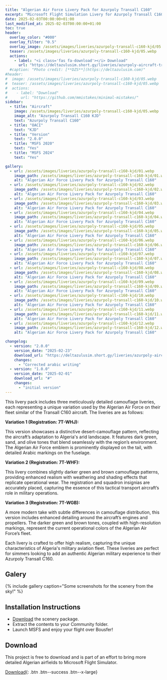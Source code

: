 ```yaml
---
title: "Algerian Air Force Livery Pack for Azurpoly Transall C160"
excerpt: "Microsoft Flight Simulation Livery for Azurpoly Transall C160 on MSFS2020 & MSFS2024"
date: 2025-02-03T00:00:00+01:00
last_modified_at: 2025-02-03T00:00:00+01:00
toc: true
header:
  overlay_color: "#000"
  overlay_filter: "0.5"
  overlay_image: /assets/images/liveries/azurpoly-transall-c160-kjd/05.webp
  teaser: /assets/images/liveries/azurpoly-transall-c160-kjd/05.webp
  actions:
    - label: "<i class='fas fa-download'></i> Download"
      url: "https://deltazulusim.short.gy/liveries/azurpoly-aircraft-transall-C160-KJD/v2.0.0"
  #caption: "Photo credit: [**DZS**](https://deltazulusim.com)"
#header:
#  image: /assets/images/liveries/azurpoly-transall-c160-kjd/05.webp
#  teaser: /assets/images/liveries/azurpoly-transall-c160-kjd/05.webp
#  actions:
#    - label: "Download"
#      url: "https://github.com/mmistakes/minimal-mistakes/"
sidebar:
  - title: "Aircraft"
    image: /assets/images/liveries/azurpoly-transall-c160-kjd/05.webp
    image_alt: "Azurpoly Transall C160 KJD"
    text: "Azurpoly Transall C160"
  - title: "OACI"
    text: "KJD"
  - title: "Version"
    text: "2.0.0"
  - title: "MSFS 2020"
    text: "Yes"
  - title: "MSFS 2024"
    text: "Yes"

gallery:
  - url: /assets/images/liveries/azurpoly-transall-c160-kjd/01.webp
    image_path: /assets/images/liveries/azurpoly-transall-c160-kjd/01.webp
    alt: "Algerian Air Force Livery Pack for Azurpoly Transall C160"
  - url: /assets/images/liveries/azurpoly-transall-c160-kjd/02.webp
    image_path: /assets/images/liveries/azurpoly-transall-c160-kjd/02.webp
    alt: "Algerian Air Force Livery Pack for Azurpoly Transall C160"
  - url: /assets/images/liveries/azurpoly-transall-c160-kjd/03.webp
    image_path: /assets/images/liveries/azurpoly-transall-c160-kjd/03.webp
    alt: "Algerian Air Force Livery Pack for Azurpoly Transall C160"
  - url: /assets/images/liveries/azurpoly-transall-c160-kjd/04.webp
    image_path: /assets/images/liveries/azurpoly-transall-c160-kjd/04.webp
    alt: "Algerian Air Force Livery Pack for Azurpoly Transall C160"
  - url: /assets/images/liveries/azurpoly-transall-c160-kjd/05.webp
    image_path: /assets/images/liveries/azurpoly-transall-c160-kjd/05.webp
    alt: "Algerian Air Force Livery Pack for Azurpoly Transall C160"
  - url: /assets/images/liveries/azurpoly-transall-c160-kjd/06.webp
    image_path: /assets/images/liveries/azurpoly-transall-c160-kjd/06.webp
    alt: "Algerian Air Force Livery Pack for Azurpoly Transall C160"
  - url: /assets/images/liveries/azurpoly-transall-c160-kjd/07.webp
    image_path: /assets/images/liveries/azurpoly-transall-c160-kjd/07.webp
    alt: "Algerian Air Force Livery Pack for Azurpoly Transall C160"
  - url: /assets/images/liveries/azurpoly-transall-c160-kjd/08.webp
    image_path: /assets/images/liveries/azurpoly-transall-c160-kjd/08.webp
    alt: "Algerian Air Force Livery Pack for Azurpoly Transall C160"
  - url: /assets/images/liveries/azurpoly-transall-c160-kjd/09.webp
    image_path: /assets/images/liveries/azurpoly-transall-c160-kjd/09.webp
    alt: "Algerian Air Force Livery Pack for Azurpoly Transall C160"
  - url: /assets/images/liveries/azurpoly-transall-c160-kjd/10.webp
    image_path: /assets/images/liveries/azurpoly-transall-c160-kjd/10.webp
    alt: "Algerian Air Force Livery Pack for Azurpoly Transall C160"
  - url: /assets/images/liveries/azurpoly-transall-c160-kjd/11.webp
    image_path: /assets/images/liveries/azurpoly-transall-c160-kjd/11.webp
    alt: "Algerian Air Force Livery Pack for Azurpoly Transall C160"
  - url: /assets/images/liveries/azurpoly-transall-c160-kjd/12.webp
    image_path: /assets/images/liveries/azurpoly-transall-c160-kjd/12.webp
    alt: "Algerian Air Force Livery Pack for Azurpoly Transall C160"

changelog:
  - version: "2.0.0"
    version_date: "2025-02-23"
    download_url: "https://deltazulusim.short.gy/liveries/azurpoly-aircraft-transall-C160-KJD/v2.0.0"
    changes:
      - "Corrected arabic writing"
  - version: "1.0.0"
    version_date: "2025-02-01"
    download_url: "#"
    changes:
      - "initial version"
---
```


This livery pack includes three meticulously detailed camouflage liveries, each representing a unique variation used by the Algerian Air Force on their fleet similar of the Transall C160 aircraft. The liveries are as follows:

**Variation 1 (Registration: 7T-WHJ):**

This version showcases a distinctive desert-camouflage pattern, reflecting the aircraft’s adaptation to Algeria's arid landscape. It features dark green, sand, and olive tones that blend seamlessly with the region’s environment. The Algerian Air Force emblem is prominently displayed on the tail, with detailed Arabic markings on the fuselage.

**Variation 2 (Registration: 7T-WHF):**

This livery combines slightly darker green and brown camouflage patterns, providing enhanced realism with weathering and shading effects that replicate operational wear. The registration and squadron insignias are accurately placed, capturing the essence of this tactical transport aircraft’s role in military operations.

**Variation 3 (Registration: 7T-WGB):**

A more modern take with subtle differences in camouflage distribution, this version includes enhanced detailing around the aircraft’s engines and propellers. The darker green and brown tones, coupled with high-resolution markings, represent the current operational colors of the Algerian Air Force’s fleet.

Each livery is crafted to offer high realism, capturing the unique characteristics of Algeria's military aviation fleet. These liveries are perfect for simmers looking to add an authentic Algerian military experience to their Azurpoly Transall C160.


## Galery 
{% include gallery caption="Some screenshots for the scenery from the sky!" %}

## Installation Instructions
- [Download](#download) the scenery package.
- Extract the contents to your Community folder.
- Launch MSFS and enjoy your flight over Bousfer!

## Download
This project is free to download and is part of an effort to bring more detailed Algerian airfields to Microsoft Flight Simulator.

[<i class='fas fa-download'></i> Download](https://deltazulusim.short.gy/liveries/azurpoly-aircraft-transall-C160-KJD/v2.0.0){: .btn .btn--success .btn--x-large}
